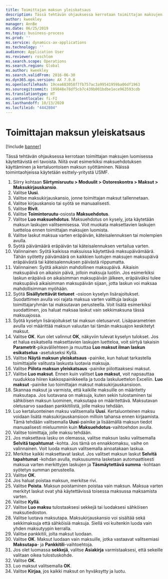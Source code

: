 ```yaml
---
title: Toimittajan maksun yleiskatsaus
description: Tässä tehtävän ohjauksessa kerrotaan toimittajan maksujen luomisessa käytettävistä eri tavoista. Niitä ovat esimerkiksi maksuehdotuksen käyttäminen ja kertaluontoisen maksun syöttäminen.
author: kweekley
manager: AnnBe
ms.date: 06/25/2019
ms.topic: business-process
ms.prod: ''
ms.service: dynamics-ax-applications
ms.technology: ''
audience: Application User
ms.reviewer: roschlom
ms.search.scope: Operations
ms.search.region: Global
ms.author: kweekley
ms.search.validFrom: 2016-06-30
ms.dyn365.ops.version: AX 7.0.0
ms.openlocfilehash: 19cea683058f7fb757ac3a99541959ba06df1963
ms.sourcegitcommit: 199848e78df5cb7c439b001bdbe1ece963593cdb
ms.translationtype: HT
ms.contentlocale: fi-FI
ms.lasthandoff: 10/13/2020
ms.locfileid: "4442804"
---
```

# <a name="vendor-payment-overview"></a>Toimittajan maksun yleiskatsaus

[!include [banner](../../includes/banner.md)]

Tässä tehtävän ohjauksessa kerrotaan toimittajan maksujen luomisessa käytettävistä eri tavoista. Niitä ovat esimerkiksi maksuehdotuksen käyttäminen ja kertaluontoisen maksun syöttäminen. Näissä toimintaohjeissa käytetään esittely-yritystä USMF.

1. Siirry kohtaan **Siirtymisruutu > Moduulit > Ostoreskontra > Maksut > Maksukirjauskansio**.
2. Valitse **Uusi**.
3. Valitse maksukirjauskansio, jonne toimittajan maksut tallennetaan. 
4. Valitse kirjauskansio tai syötä se manuaalisesti.
5. Valitse **Rivit**.
6. Valitse **Toimintoruutu**-osiosta **Maksuehdotus**.
7. Valitse **Luo maksuehdotus**. Maksuehdotus on kysely, jota käytetään maksun laskujen valitsemisessa. Voit muokata maksettavien laskujen luetteloa ennen toimittajan maksujen luomista.
8. Valitse laskut maksua varten eräpäivän, käteisalennuksen tai molempien avulla. 
9. Syötä päivämäärä eräpäivän tai käteisalennuksen vertailua varten. 
10. Valinnainen: Syötä kaikissa maksuissa käytettävä maksupäivämäärä. Tähän syötetty päivämäärä on kaikkien luotujen maksujen maksupäivä eräpäivästä tai käteisalennuksen päivästä riippumatta.  
11. Valinnainen: Syötä aikaisin mahdollinen maksupäivä. Aikaisin maksupäivä on aikaisin päivä, jolloin maksuja luotiin. Jos esimerkiksi laskun eräpäivä on aikaisimman maksupäivän jälkeen, eräpäiväksi tulee maksupäivä aikaisimman maksupäivän sijaan, jotta laskun voi maksaa mahdollisimman myöhään.
12. Syötä **Sisällytettävät tietueet** -osioon kyselyn lisärajoitukset. Suodattimen avulla voi rajata maksua varten valittuja laskuja toimittajaryhmän tai maksutavan perusteella. Voit lisätä esimerkiksi suodattimen, jos haluat maksaa laskut vain sekkimaksuna tässä maksuajossa.
13. Syötä kyselyn lisärajoitukset tai maksun oletusarvot. Lisäparametrien avulla voi määrittää maksun valuutan tai tämän maksuajon keskitetyt maksut.  
14. Valitse **OK**. Kun olet valinnut **OK**, näkyviin tulevat kyselyn tulokset. Jos et halua esikatsella maksettavien laskujen luetteloa, voit siirtyä takaisin **Parametrit**-pikavälilehteen ja muuttaa **Luo maksut ilman laskun esikatselua** -asetukseksi Kyllä.  
15. Valitse **Näytä maksun yleiskatsaus** -painike, kun haluat tarkastella toimittajalle valitusta laskusta luotavia maksuja.
16. Valitse **Piilota maksun yleiskatsaus** -painike piilottaaksesi maksut. 
17. Valitse **Luo maksut**. Ennen kuin valitset **Luo maksut**, voit napsauttaa ruudukkoa hiiren kakkospainikkeella ja tuoda laskuluettelon Exceliin. **Luo maksut** -painike luo toimittajan maksut maksukirjauskansioon.  
18. Skannaa maksut ja varmista, että kaikille maksuille on määritetty maksutapa. Jos luotavana on maksuja, kuten sekin tulostaminen tai sähköisen maksun luominen, maksutapa on määritettävä. Maksutavan oletusarvo saadaan pankkitilistä, jolle maksu tehdään.  
19. Luo kertaluonteinen maksu valitsemalla **Uusi**. Kertaluonteinen maksu voidaan lisätä maksukirjauskansioon milloin tahansa ennen kirjaamista. Tämä tehdään valitsemalla **Uusi**-painike ja lisäämällä maksun tiedot manuaalisesti mieluummin kuin **Maksuehdotus**-vaihtoehdon avulla.  
20. Valitse toimittaja, jolle maksu tehdään.
21. Jos maksettava lasku on olemassa, valitse maksun lasku valitsemalla **Selvitä tapahtumat** -kohta. Jos tämä on ennakkomaksu, vaihe on valinnainen. Voit luoda maksun valitsemalla ainoatakaan laskua. 
22. Merkitse kaikki maksettavat laskut. Jos valitset maksun laskut **Selvitä tapahtumat** -kohdan avulla, maksusumma lasketaan automaattisesti maksua varten merkittyjen laskujen ja **Täsmäytettävä summa** -kohtaan syötetyn summan perusteella.
23. Valitse **OK**.
24. Jos haluat poistaa maksun, merkitse rivi.
25. Valitse **Poista**. Maksun poistaminen poistaa vain maksun. Maksua varten merkityt laskut ovat yhä käytettävissä toisessa maksussa maksamista varten.
26. Valitse **Kyllä**.
27. Valitse **Luo maksu** tulostaaksesi sekkejä tai luodaksesi sähköisen maksutiedoston.
28. Valitse luotava maksutapa. Maksukirjauskansio voi sisältää sekä sekkimaksuja että sähköisiä maksuja. Siellä voi kuitenkin luoda vain yhden maksutyypin kerralla.
29. Valitse pankkitili, jolta maksut luodaan.
30. Valitse **OK**. Maksut luodaan vain maksuille, jotka vastaavat valitsemiasi **Maksutapa**- ja **Pankkitili**-vaihtoehtoja.
31. Jos olet luomassa **sekkejä**, valitse **Asiakirja** varmistaaksesi, että sekeille valitaan oikea tulostuskohde.
32. Valitse **OK**.
33. Luo maksut valitsemalla **OK**.
34. Valitse **Kirjaa**, jos kaikki maksut on hyväksytty ja luotu. 

